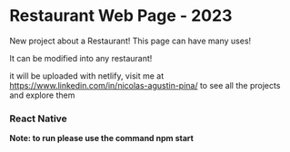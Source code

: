 # Restaurant Web Page - 2023

New project about a Restaurant! This page can have many uses! 

It can be modified into any restaurant!

it will be uploaded with netlify, visit me at https://www.linkedin.com/in/nicolas-agustin-pina/
to see all the projects and explore them

### React Native

**Note: to run please use the command npm start**
